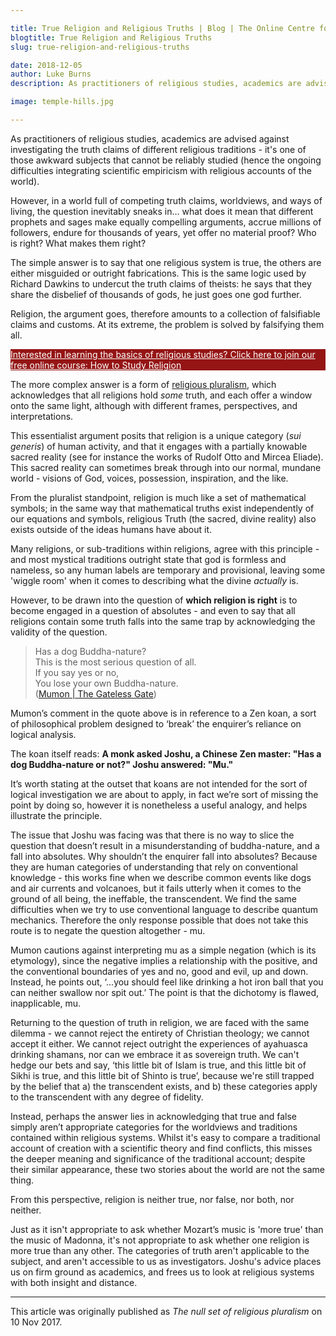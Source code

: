 ```yaml
---

title: True Religion and Religious Truths | Blog | The Online Centre for Religious Studies
blogtitle: True Religion and Religious Truths
slug: true-religion-and-religious-truths

date: 2018-12-05
author: Luke Burns
description: As practitioners of religious studies, academics are advised against investigating the truth claims of different religious traditions - it's one of those awkward subjects that cannot be reliably studied (hence the ongoing difficulties integrating scientific empiricism with religious accounts of the world). 

image: temple-hills.jpg

---
```


As practitioners of religious studies, academics are advised against investigating the truth claims of different religious traditions - it's one of those awkward subjects that cannot be reliably studied (hence the ongoing difficulties integrating scientific empiricism with religious accounts of the world). 

However, in a world full of competing truth claims, worldviews, and ways of living, the question inevitably sneaks in... what does it mean that different prophets and sages make equally compelling arguments, accrue millions of followers, endure for thousands of years, yet offer no material proof? Who is right? What makes them right?

The simple answer is to say that one religious system is true, the others are either misguided or outright fabrications. This is the same logic used by Richard Dawkins to undercut the truth claims of theists: he says that they share the disbelief of thousands of gods, he just goes one god further.

Religion, the argument goes, therefore amounts to a collection of falsifiable claims and customs. At its extreme, the problem is solved by falsifying them all.

<a target="_BLANK" style="color: white" href="https://courses.oc-rs.org/courses/how-to-study-religion"><div class="container mb-3 p-3" style="background-color: #951515">
Interested in learning the basics of religious studies? Click here to join our free online course: How to Study Religion </div></a>

The more complex answer is a form of <a href="https://en.wikipedia.org/wiki/Religious_pluralism">religious pluralism</a>, which acknowledges that all religions hold *some* truth, and each offer a window onto the same light, although with different frames, perspectives, and interpretations.

This essentialist argument posits that religion is a unique category (*sui generis*) of human activity, and that it engages with a partially knowable sacred reality (see for instance the works of Rudolf Otto and Mircea Eliade). This sacred reality can sometimes break through into our normal, mundane world - visions of God, voices, possession, inspiration, and the like. 

From the pluralist standpoint, religion is much like a set of mathematical symbols; in the same way that mathematical truths exist independently of our equations and symbols, religious Truth (the sacred, divine reality) also exists outside of the ideas humans have about it.

Many religions, or sub-traditions within religions, agree with this principle - and most mystical traditions outright state that god is formless and nameless, so any human labels are temporary and provisional, leaving some 'wiggle room' when it comes to describing what the divine *actually* is.

However, to be drawn into the question of **which religion is right** is to become engaged in a question of absolutes - and even to say that all religions contain some truth falls into the same trap by acknowledging the validity of the question.

>Has a dog Buddha-nature?<br>
This is the most serious question of all.<br>
If you say yes or no,<br>
You lose your own Buddha-nature.<br>
(<a href="http://www.sacred-texts.com/bud/glg/glg01.htm">Mumon | The Gateless Gate</a>)

Mumon’s comment in the quote above is in reference to a Zen koan, a sort of philosophical problem designed to ‘break’ the enquirer’s reliance on logical analysis.

The koan itself reads: **A monk asked Joshu, a Chinese Zen master: "Has a dog Buddha-nature or not?" Joshu answered: "Mu."**

It’s worth stating at the outset that koans are not intended for the sort of logical investigation we are about to apply, in fact we’re sort of missing the point by doing so, however it is nonetheless a useful analogy, and helps illustrate the principle.

The issue that Joshu was facing was that there is no way to slice the question that doesn’t result in a misunderstanding of buddha-nature, and a fall into absolutes. Why shouldn’t the enquirer fall into absolutes? Because they are human categories of understanding that rely on conventional knowledge - this works fine when we describe common events like dogs and air currents and volcanoes, but it fails utterly when it comes to the ground of all being, the ineffable, the transcendent. We find the same difficulties when we try to use conventional language to describe quantum mechanics. Therefore the only response possible that does not take this route is to negate the question altogether - mu.

Mumon cautions against interpreting mu as a simple negation (which is its etymology), since the negative implies a relationship with the positive, and the conventional boundaries of yes and no, good and evil, up and down. Instead, he points out, ‘...you should feel like drinking a hot iron ball that you can neither swallow nor spit out.’ The point is that the dichotomy is flawed, inapplicable, mu.

Returning to the question of truth in religion, we are faced with the same dilemma - we cannot reject the entirety of Christian theology; we cannot accept it either. We cannot reject outright the experiences of ayahuasca drinking shamans, nor can we embrace it as sovereign truth. We can't hedge our bets and say, ‘this little bit of Islam is true, and this little bit of Sikhi is true, and this little bit of Shinto is true’, because we're still trapped by the belief that a) the transcendent exists, and b) these categories apply to the transcendent with any degree of fidelity.

Instead, perhaps the answer lies in acknowledging that true and false simply aren’t appropriate categories for the worldviews and traditions contained within religious systems. Whilst it's easy to compare a traditional account of creation with a scientific theory and find conflicts, this misses the deeper meaning and significance of the traditional account; despite their similar appearance, these two stories about the world are not the same thing.

From this perspective, religion is neither true, nor false, nor both, nor neither.

Just as it isn't appropriate to ask whether Mozart’s music is 'more true' than the music of Madonna, it's not appropriate to ask whether one religion is more true than any other. The categories of truth aren't applicable to the subject, and aren't accessible to us as investigators. Joshu's advice places us on firm ground as academics, and frees us to look at religious systems with both insight and distance.

---

This article was originally published as *The null set of religious pluralism* on 10 Nov 2017.